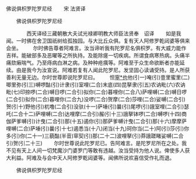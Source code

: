   佛说俱枳罗陀罗尼经
　　宋 法贤译




　　佛说俱枳罗陀罗尼经

　　　　西天译经三藏朝散大夫试光禄卿明教大师臣法贤奉　诏译
　　如是我闻。一时佛在舍卫国祇树给孤独园。与大比丘众俱。复有天人阿修罗乾闼婆等俱来会坐。
　　尔时佛告尊者阿难言。汝当谛听我有陀罗尼名俱枳罗。有大威力能作吉祥。能破部多及恶曜等之所执持。及能除瘥一切疾病。所谓食病寒热病。头痛半痛欬瘷喘气。乃至痔病白淋之病。及种种疮痍等。阿难至于众生命欲断者亦能延续。由是我今为汝宣说。阿难若复有人闻此陀罗尼。发坚固心读诵受持。是人所获善利无量无边。尔时世尊即说陀罗尼曰。
　　怛[寧*也](切身下同)他(引一)唵(引)壹里蜜里(二)唧里弥(引三)嚩啰酤(引)计隶(引)室哩(二合)末底(四)昆拏隶(引五)农讷毗(六)农讷毗(七)印捺啰(二合)嚩日啰(二合引)拟你(二合)暮哩你(二合八)萨哩嚩(二合)嚩日啰(二合引)拟你(二合)暮哩你(二合九)没啰(二合)贺摩(二合)莎哩(二合)娑嚩(二合引)贺(引十)野他(引)杌噜(二合引)没驮(十一)萨埵(引)曩(引)尾啰(引)誐室哩(二合引)瑟吒(二合十二)萨哩嚩(二合)达哩摩(二合引)赧(引十三)誐拏钵啰(二合)嚩啰(十四)商伽萨爹嚩(引)计曳(二合引)那(十五)遏你(引)那萨爹嚩计曳(二合引)那(十六)摩摩萨哩嚩(二合)萨埵(引)曩(引十七)遏悉当(十八)闭当(十九)珂你当(二十)阿(引)莎(引)你多(引)你(二十一)三藐酤(半音)窣契(引)那(二十二)波哩拏(引)莽誐蹉睹娑嚩(二合引)贺(引二十三)
　　尔时世尊说此陀罗尼已。告阿难言。是陀罗尼所在之处。我不见有天上人间一切梵魔沙门婆罗门等敢有违越。汝当受持为他人说。俾使多人获大利益。阿难及与会中天人阿修罗乾闼婆等。闻佛所说欢喜信受作礼而退。

　　佛说俱枳罗陀罗尼经


